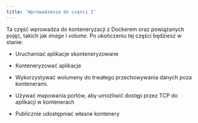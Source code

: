 ```yaml
---
title: 'Wprowadzenie do części 1'
---
```


Ta część wprowadza do konteneryzacji z Dockerem oraz powiązanych pojęć, takich jak *image* i *volume*. Po ukończeniu tej części będziesz w stanie:

* Uruchamiać aplikacje skonteneryzowane

* Konteneryzować aplikacje

* Wykorzystywać wolumeny do trwałego przechowywania danych poza kontenerami.

* Używać mapowania portów, aby umożliwić dostęp przez TCP do aplikacji w kontenerach

* Publicznie udostępniać własne kontenery
